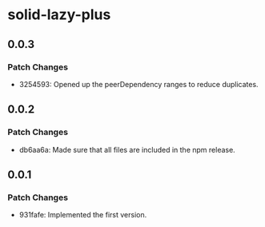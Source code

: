 # solid-lazy-plus

## 0.0.3

### Patch Changes

- 3254593: Opened up the peerDependency ranges to reduce duplicates.

## 0.0.2

### Patch Changes

- db6aa6a: Made sure that all files are included in the npm release.

## 0.0.1

### Patch Changes

- 931fafe: Implemented the first version.
